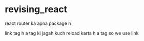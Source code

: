 # revising_react


react router ka apna package h

link tag h a tag ki jagah kuch reload karta h a tag so we use link 
